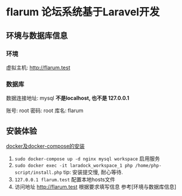# flarum 论坛系统基于Laravel开发

## 环境与数据库信息

### 环境

虚拟主机: http://flarum.test

### 数据库

数据连接地址: mysql **不是localhost, 也不是 127.0.0.1**

账号: root 密码: root 库名: flarum

## 安装体验

[docker及docker-compose的安装](http://www.majianwei.com)

1. `sudo docker-compose up -d nginx mysql workspace` 启用服务
2. `sudo docker exec -it laradock_workspace_1 php /home/php-script/install.php`  tip: 安装提交慢, 耐心等待. 
3. `127.0.0.1 flarum.test` 配置本地hosts文件
4. 访问地址 http://flarum.test 根据要求填写信息 参考[环境与数据库信息]
